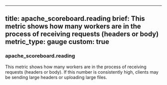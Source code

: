 
---
title: apache_scoreboard.reading
brief: This metric shows how many workers are in the process of receiving requests (headers or body)
metric_type: gauge
custom: true
---
### apache_scoreboard.reading

This metric shows how many workers are in the process of receiving requests (headers or body).  If this number is consistently high, clients may be sending large headers or uploading large files.

